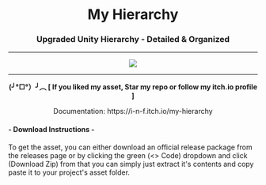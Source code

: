 <h1 align="center">My Hierarchy</h1>
<h3 align="center">Upgraded Unity Hierarchy - Detailed & Organized</h2>

<hr>
<p align="center">
    <img src="https://user-images.githubusercontent.com/61481229/264955363-bae26d28-3d72-48a3-8498-635cfc154fee.png" >
</p>
<hr>


<p align="center"><b>(╯°□°）╯︵ [ If you liked my asset, Star my repo or follow my itch.io profile ]</b></p>
<p align="center">Documentation: https://i-n-f.itch.io/my-hierarchy</p>


<h4 align="left">- Download Instructions -</h4>
<p align="left">To get the asset, you can either download an official release package from the releases page or by clicking the green (<> Code) dropdown and click (Download Zip)
from that you can simply just extract it's contents and copy paste it to your project's asset folder.</p>

